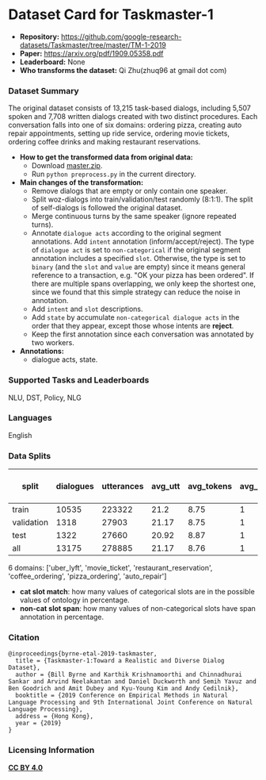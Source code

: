 # Dataset Card for Taskmaster-1

- **Repository:** https://github.com/google-research-datasets/Taskmaster/tree/master/TM-1-2019
- **Paper:** https://arxiv.org/pdf/1909.05358.pdf
- **Leaderboard:** None
- **Who transforms the dataset:** Qi Zhu(zhuq96 at gmail dot com)

### Dataset Summary

The original dataset consists of 13,215 task-based dialogs, including 5,507 spoken and 7,708 written dialogs created with two distinct procedures. Each conversation falls into one of six domains: ordering pizza, creating auto repair appointments, setting up ride service, ordering movie tickets, ordering coffee drinks and making restaurant reservations.

- **How to get the transformed data from original data:** 
  - Download [master.zip](https://github.com/google-research-datasets/Taskmaster/archive/refs/heads/master.zip).
  - Run `python preprocess.py` in the current directory.
- **Main changes of the transformation:**
  - Remove dialogs that are empty or only contain one speaker.
  - Split woz-dialogs into train/validation/test randomly (8:1:1). The split of self-dialogs is followed the original dataset.
  - Merge continuous turns by the same speaker (ignore repeated turns).
  - Annotate `dialogue acts` according to the original segment annotations. Add `intent` annotation (inform/accept/reject). The type of `dialogue act` is set to `non-categorical` if the original segment annotation includes a specified `slot`. Otherwise, the type is set to `binary` (and the `slot` and `value` are empty) since it means general reference to a transaction, e.g. "OK your pizza has been ordered". If there are multiple spans overlapping, we only keep the shortest one, since we found that this simple strategy can reduce the noise in annotation.
  - Add `intent` and `slot` descriptions.
  - Add `state` by accumulate `non-categorical dialogue acts` in the order that they appear, except those whose intents are **reject**.
  - Keep the first annotation since each conversation was annotated by two workers.
- **Annotations:**
  - dialogue acts, state.

### Supported Tasks and Leaderboards

NLU, DST, Policy, NLG

### Languages

English

### Data Splits

| split      |   dialogues |   utterances |   avg_utt |   avg_tokens |   avg_domains | cat slot match(state)   | cat slot match(goal)   | cat slot match(dialogue act)   |   non-cat slot span(dialogue act) |
|------------|-------------|--------------|-----------|--------------|---------------|-------------------------|------------------------|--------------------------------|-----------------------------------|
| train      |       10535 |       223322 |     21.2  |         8.75 |             1 | -                       | -                      | -                              |                               100 |
| validation |        1318 |        27903 |     21.17 |         8.75 |             1 | -                       | -                      | -                              |                               100 |
| test       |        1322 |        27660 |     20.92 |         8.87 |             1 | -                       | -                      | -                              |                               100 |
| all        |       13175 |       278885 |     21.17 |         8.76 |             1 | -                       | -                      | -                              |                               100 |

6 domains: ['uber_lyft', 'movie_ticket', 'restaurant_reservation', 'coffee_ordering', 'pizza_ordering', 'auto_repair']
- **cat slot match**: how many values of categorical slots are in the possible values of ontology in percentage.
- **non-cat slot span**: how many values of non-categorical slots have span annotation in percentage.

### Citation

```
@inproceedings{byrne-etal-2019-taskmaster,
  title = {Taskmaster-1:Toward a Realistic and Diverse Dialog Dataset},
  author = {Bill Byrne and Karthik Krishnamoorthi and Chinnadhurai Sankar and Arvind Neelakantan and Daniel Duckworth and Semih Yavuz and Ben Goodrich and Amit Dubey and Kyu-Young Kim and Andy Cedilnik},
  booktitle = {2019 Conference on Empirical Methods in Natural Language Processing and 9th International Joint Conference on Natural Language Processing},
  address = {Hong Kong}, 
  year = {2019} 
}
```

### Licensing Information

[**CC BY 4.0**](https://creativecommons.org/licenses/by/4.0/)